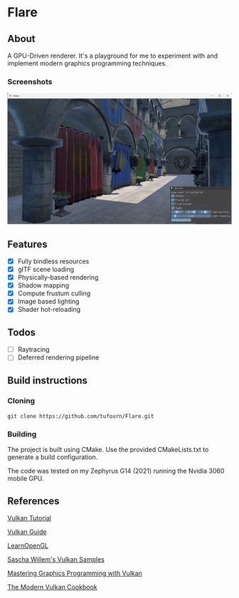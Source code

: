 # Flare

## About
A GPU-Driven renderer. It's a playground for me to experiment with and implement modern graphics programming techniques.

### Screenshots
![sponza](screenshots/sponza.png)

## Features
- [x] Fully bindless resources
- [x] glTF scene loading
- [x] Physically-based rendering
- [x] Shadow mapping
- [x] Compute frustum culling
- [x] Image based lighting
- [x] Shader hot-reloading

## Todos
- [ ] Raytracing
- [ ] Deferred rendering pipeline

## Build instructions
### Cloning
```
git clone https://github.com/tufourn/Flare.git
```
### Building
The project is built using CMake. Use the provided CMakeLists.txt to generate a build configuration.

The code was tested on my Zephyrus G14 (2021) running the Nvidia 3060 mobile GPU.

## References
[Vulkan Tutorial](https://vulkan-tutorial.com/)

[Vulkan Guide](https://vkguide.dev/)

[LearnOpenGL](https://learnopengl.com/)

[Sascha Willem's Vulkan Samples](https://github.com/SaschaWillems/Vulkan)

[Mastering Graphics Programming with Vulkan](https://github.com/PacktPublishing/Mastering-Graphics-Programming-with-Vulkan)

[The Modern Vulkan Cookbook](https://github.com/PacktPublishing/The-Modern-Vulkan-Cookbook)
